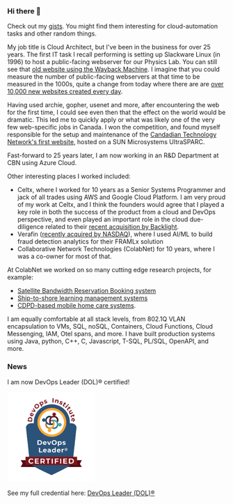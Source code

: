 ### Hi there 👋

Check out my [gists](https://gist.github.com/rgpower).  You might find them interesting for cloud-automation tasks and other random things.

My job title is Cloud Architect, but I've been in the business for over 25 years.  The first IT task I recall performing is setting up Slackware Linux (in 1996) to host a  public-facing webserver for our Physics Lab.  You can still see that [old website using the Wayback Machine](https://web.archive.org/web/19970425132506/http://rupert.physics.mun.ca/). I imagine that you could measure the number of public-facing webservers at that time to be measured in the 1000s, quite a change from today where there are are [over 10,000 new websites created every day](https://siteefy.com/how-many-websites-are-there).

Having used archie, gopher, usenet and more, after encountering the web for the first time, I could see even then that the effect on the world would be dramatic.  This led me to quickly apply or what was likely one of the very few web-specific jobs in Canada.  I won the competition, and found myself responsible for the setup and maintenance of the [Candadian Technology Network's first website](https://web.archive.org/web/19990117073758/http://ctn.nrc.ca/ctn/news.html), hosted on a SUN Microsystems UltraSPARC.

Fast-forward to 25 years later, I am now working in an R&D Department at CBN using Azure Cloud.  

Other interesting places I worked included:

* Celtx, where I worked for 10 years as a Senior Systems Programmer and jack of all trades using AWS and Google Cloud Platform.  I am very proud of my work at Celtx, and I think the founders would agree that I played a key role in both the success of the product from a cloud and DevOps perspective, and even played an important role in the cloud due-diligence related to their [recent acquisition by Backlight](https://www.celtx.com/news/celtx-backlight-acquisition.html).
* Verafin ([recently acquired by NASDAQ](https://verafin.com/news/nasdaq-completes-acquisition-of-verafin/)), where I used AI/ML to build fraud detection analytics for their FRAMLx solution
* Collaborative Network Technologies (ColabNet) for 10 years, where I was a co-owner for most of that.

At ColabNet we worked on so many cutting edge research projects, for example:
* [Satellite Bandwidth Reservation Booking system](https://www.esa.int/Applications/Telecommunications_Integrated_Applications/Reserve_your_own_bandwidth)
* [Ship-to-shore learning management systems](https://artes.esa.int/news/project-tests-satellite-applications-sea)
* [CDPD-based mobile home care systems](https://prism.ucalgary.ca/bitstream/handle/1880/43121/CST%202001.pdf?sequence=1&isAllowed=y).


I am equally comfortable at all stack levels, from 802.1Q VLAN encapsulation to VMs, SQL, noSQL, Containers, Cloud Functions, Cloud Messenging, IAM, Otel spans, and more. I have built production systems using Java, python, C++, C, Javascript, T-SQL, PL/SQL, OpenAPI, and more.


### News

I am now DevOps Leader (DOL)® certified!

<img alt="DevOps Leader" src="DevOpsLeader.jpg" width="200"/>

See my full credential here: [DevOps Leader (DOL)®](DevOps_DOL_Certificate.pdf)

<!--
**rgpower/rgpower** is a ✨ _special_ ✨ repository because its `README.md` (this file) appears on your GitHub profile.

Here are some ideas to get you started:

- 🔭 I’m currently working on ...
- 🌱 I’m currently learning ...
- 👯 I’m looking to collaborate on ...
- 🤔 I’m looking for help with ...
- 💬 Ask me about ...
- 📫 How to reach me: ...
- 😄 Pronouns: ...
- ⚡ Fun fact: ...
-->
